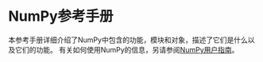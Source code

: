 # NumPy参考手册

本参考手册详细介绍了NumPy中包含的功能，模块和对象，描述了它们是什么以及它们的功能。 有关如何使用NumPy的信息，另请参阅[NumPy用户指南](/user_guide/index.html)。